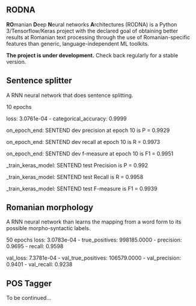 ## RODNA
**RO**manian **D**eep **N**eural networks **A**rchitectures (RODNA) is a Python 3/Tensorflow/Keras project with the declared goal of obtaining better results at Romanian text processing through the use of Romanian-specific features than generic, language-independent ML toolkits.

**The project is under development.** Check back regularly for a stable version.


## Sentence splitter
A RNN neural network that does sentence splitting.

10 epochs

loss: 3.0761e-04 - categorical_accuracy: 0.9999

on_epoch_end: SENTEND dev precision at epoch 10 is P = 0.9929

on_epoch_end: SENTEND dev recall at epoch 10 is R = 0.9973

on_epoch_end: SENTEND dev f-measure at epoch 10 is F1 = 0.9951

_train_keras_model: SENTEND test Precision is P = 0.992

_train_keras_model: SENTEND test Recall is R = 0.9958

_train_keras_model: SENTEND test F-measure is F1 = 0.9939

## Romanian morphology
A RNN neural network than learns the mapping from a word form to its possible morpho-syntactic labels.

50 epochs
loss: 3.0783e-04 - true_positives: 998185.0000 - precision: 0.9695 - recall: 0.9598

val_loss: 7.3781e-04 - val_true_positives: 106579.0000 - val_precision: 0.9401 - val_recall: 0.9238

## POS Tagger
To be continued...
